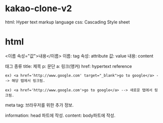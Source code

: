 # kakao-clone-v2

html: Hyper text markup language
css: Cascading Style sheet

# html

<이름 속성="값">내용</이름>
이름: tag
속성: attribute
값: value
내용: content

태그 종류
title: 제목
p: 문단
a: 링크(앵커) href: hypertext reference

    ex) <a href='http://www.google.com' target="_blank">go to google</a> --> 해당 탭에서 링크됨.

    ex) <a href='http://www.google.com'>go to google</a> --> 새로운 탭에서 링크됨.

meta tag: 브라우저를 위한 추가 정보.

information: head 파트에 작성.
content: body파트에 작성.

